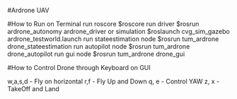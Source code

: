 
#Ardrone UAV

#How to Run on Terminal
run roscore
$roscore
run driver
$rosrun ardrone_autonomy ardrone_driver
or simulation
$roslaunch cvg_sim_gazebo ardrone_testworld.launch
run stateestimation node
$rosrun tum_ardrone drone_stateestimation
run autopilot node
$rosrun tum_ardrone drone_autopilot
run gui node
$rosrun tum_ardrone drone_gui

#How to Control Drone through Keyboard on GUI

w,a,s,d - Fly on horizontal
r,f 	- Fly Up and Down
q, e	- Control YAW
z, x	- TakeOff and Land

